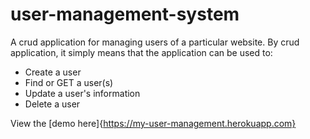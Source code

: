 # user-management-system
A crud application for managing users of a particular website. By crud application, it simply means that the application can be used to:
- Create a user
- Find or GET a user(s)
- Update a user's information
- Delete a user

View the [demo here]{https://my-user-management.herokuapp.com}
